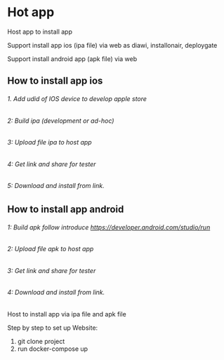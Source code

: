 # Hot app
Host app to install app

Support install app ios (ipa file) via web as diawi, installonair, deploygate 

Support install android app (apk file) via web

## How to install app ios
###### 1. *Add udid of IOS device to develop apple store*
###### 2: *Build ipa (development or ad-hoc)*
###### 3: *Upload file ipa to host app*
###### 4: *Get link and share for tester*
###### 5: *Download and install from link.*



## How to install app android
###### 1: *Build apk follow introduce https://developer.android.com/studio/run*
###### 2: *Upload file apk to host app*
###### 3: *Get link and share for tester*
###### 4: *Download and install from link.*


Host to install app via ipa file and apk file

Step by step to set up Website:
1. git clone project 
2. run docker-compose up 


